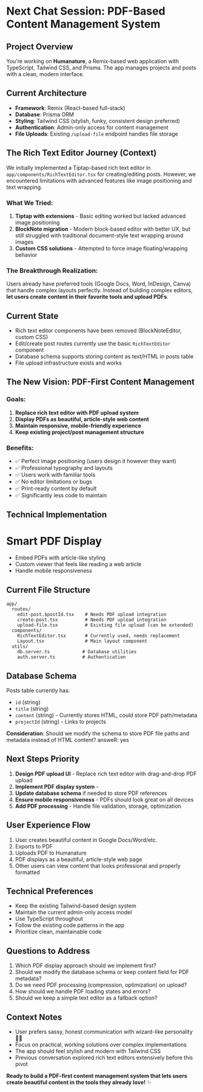# Next Chat Session: PDF-Based Content Management System

## Project Overview

You're working on **Humanature**, a Remix-based web application with TypeScript, Tailwind CSS, and Prisma. The app manages projects and posts with a clean, modern interface.

## Current Architecture

- **Framework**: Remix (React-based full-stack)
- **Database**: Prisma ORM
- **Styling**: Tailwind CSS (stylish, funky, consistent design preferred)
- **Authentication**: Admin-only access for content management
- **File Uploads**: Existing `/upload-file` endpoint handles file storage

## The Rich Text Editor Journey (Context)

We initially implemented a Tiptap-based rich text editor in `app/components/RichTextEditor.tsx` for creating/editing posts. However, we encountered limitations with advanced features like image positioning and text wrapping.

### What We Tried:

1. **Tiptap with extensions** - Basic editing worked but lacked advanced image positioning
2. **BlockNote migration** - Modern block-based editor with better UX, but still struggled with traditional document-style text wrapping around images
3. **Custom CSS solutions** - Attempted to force image floating/wrapping behavior

### The Breakthrough Realization:

Users already have preferred tools (Google Docs, Word, InDesign, Canva) that handle complex layouts perfectly. Instead of building complex editors, **let users create content in their favorite tools and upload PDFs**.

## Current State

- Rich text editor components have been removed (BlockNoteEditor, custom CSS)
- Edit/create post routes currently use the basic `RichTextEditor` component
- Database schema supports storing content as text/HTML in posts table
- File upload infrastructure exists and works

## The New Vision: PDF-First Content Management

### Goals:

1. **Replace rich text editor with PDF upload system**
2. **Display PDFs as beautiful, article-style web content**
3. **Maintain responsive, mobile-friendly experience**
4. **Keep existing project/post management structure**

### Benefits:

- ✅ Perfect image positioning (users design it however they want)
- ✅ Professional typography and layouts
- ✅ Users work with familiar tools
- ✅ No editor limitations or bugs
- ✅ Print-ready content by default
- ✅ Significantly less code to maintain

## Technical Implementation

# Smart PDF Display

- Embed PDFs with article-like styling
- Custom viewer that feels like reading a web article
- Handle mobile responsiveness

## Current File Structure

```
app/
  routes/
    edit-post.$postId.tsx    # Needs PDF upload integration
    create-post.tsx          # Needs PDF upload integration
    upload-file.tsx          # Existing file upload (can be extended)
  components/
    RichTextEditor.tsx       # Currently used, needs replacement
    Layout.tsx               # Main layout component
  utils/
    db.server.ts            # Database utilities
    auth.server.ts          # Authentication
```

## Database Schema

Posts table currently has:

- `id` (string)
- `title` (string)
- `content` (string) - Currently stores HTML, could store PDF path/metadata
- `projectId` (string) - Links to projects

**Consideration**: Should we modify the schema to store PDF file paths and metadata instead of HTML content? answeR: yes

## Next Steps Priority

1. **Design PDF upload UI** - Replace rich text editor with drag-and-drop PDF upload
2. **Implement PDF display system** -
3. **Update database schema** if needed to store PDF references
4. **Ensure mobile responsiveness** - PDFs should look great on all devices
5. **Add PDF processing** - Handle file validation, storage, optimization

## User Experience Flow

1. User creates beautiful content in Google Docs/Word/etc.
2. Exports to PDF
3. Uploads PDF to Humanature
4. PDF displays as a beautiful, article-style web page
5. Other users can view content that looks professional and properly formatted

## Technical Preferences

- Keep the existing Tailwind-based design system
- Maintain the current admin-only access model
- Use TypeScript throughout
- Follow the existing code patterns in the app
- Prioritize clean, maintainable code

## Questions to Address

1. Which PDF display approach should we implement first?
2. Should we modify the database schema or keep content field for PDF metadata?
3. Do we need PDF processing (compression, optimization) on upload?
4. How should we handle PDF loading states and errors?
5. Should we keep a simple text editor as a fallback option?

## Context Notes

- User prefers sassy, honest communication with wizard-like personality 🧙‍♂️
- Focus on practical, working solutions over complex implementations
- The app should feel stylish and modern with Tailwind CSS
- Previous conversation explored rich text editors extensively before this pivot

**Ready to build a PDF-first content management system that lets users create beautiful content in the tools they already love!** ✨
